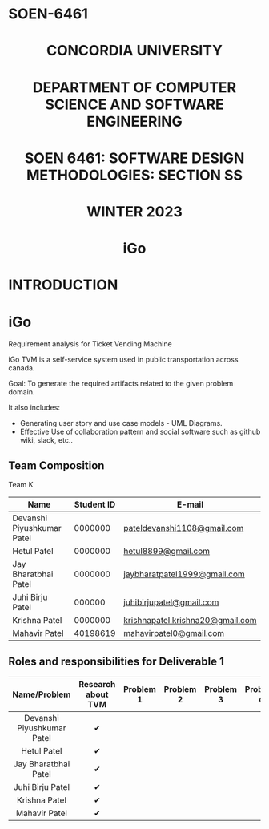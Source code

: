 # SOEN-6461
# <p style="text-align: center;">CONCORDIA UNIVERSITY</p>
# <p style="text-align: center;">DEPARTMENT OF COMPUTER SCIENCE AND SOFTWARE ENGINEERING</p>
# <p style="text-align: center;">SOEN 6461: SOFTWARE DESIGN METHODOLOGIES: SECTION SS</p>
# <p style="text-align: center;">WINTER 2023 </p>
# <p style="text-align: center;">iGo</p>

# INTRODUCTION

# iGo

Requirement analysis for Ticket Vending Machine 

iGo TVM is a self-service system used in public transportation across canada.

Goal: To generate the required artifacts related to the given problem domain.

It also includes:
  - Generating user story and use case models - UML Diagrams.
  - Effective Use of collaboration pattern and social software such as github wiki, slack, etc..



## Team Composition

Team K

| Name  | Student ID | E-mail |
|-------|------------|--------|
|Devanshi Piyushkumar Patel | 0000000 | pateldevanshi1108@gmail.com |
|Hetul Patel | 0000000 | hetul8899@gmail.com |
|Jay Bharatbhai Patel | 0000000 | jaybharatpatel1999@gmail.com |
|Juhi Birju Patel | 000000 | juhibirjupatel@gmail.com |
|Krishna Patel | 0000000 | krishnapatel.krishna20@gmail.com |
|Mahavir Patel | 40198619 | mahavirpatel0@gmail.com |



## Roles and responsibilities for Deliverable 1

|Name/Problem                        |Research about TVM|Problem 1|Problem 2|Problem 3|Problem 4|Problem 5|Documentation|
|:----------------------------------:|:----------------:|:-------:|:-------:|:-------:|:-------:|:-------:|:-----------:|
|Devanshi Piyushkumar Patel          |✔                 |         |        |         |        |        |✔             |
|Hetul Patel                         |✔                 |         |        |         |        |        |✔             |
|Jay Bharatbhai Patel                |✔                 |         |        |         |        |        |✔             |
|Juhi Birju Patel                    |✔                 |         |        |         |        |        |✔             |
|Krishna Patel                       |✔                 |         |        |         |        |        |✔             |
|Mahavir Patel                       |✔                 |         |        |         |        |        |✔             |
